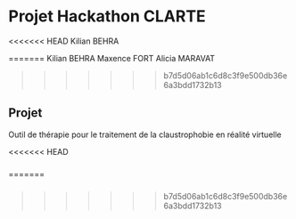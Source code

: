# Projet Hackathon CLARTE

<<<<<<< HEAD
	Kilian BEHRA

=======
	Kilian BEHRA Maxence FORT Alicia MARAVAT
	
>>>>>>> b7d5d06ab1c6d8c3f9e500db36e6a3bdd1732b13
## Projet
Outil de thérapie pour le traitement de la claustrophobie en réalité virtuelle

<<<<<<< HEAD
###
=======
### 
>>>>>>> b7d5d06ab1c6d8c3f9e500db36e6a3bdd1732b13
